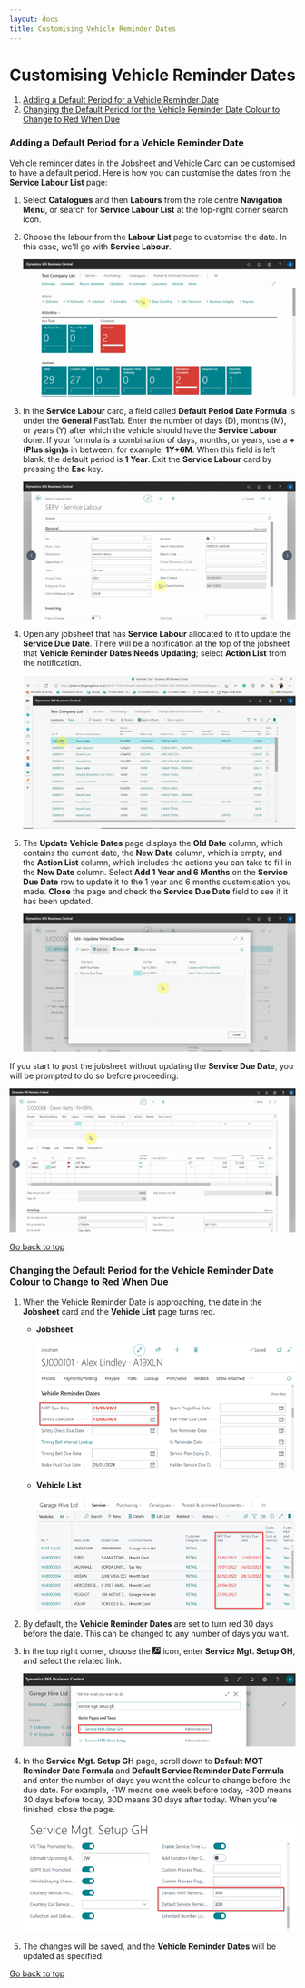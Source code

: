 ```yaml
---
layout: docs
title: Customising Vehicle Reminder Dates
---
```


<a name="top"></a>

# Customising Vehicle Reminder Dates
1. [Adding a Default Period for a Vehicle Reminder Date](#adding-a-default-period-for-a-vehicle-reminder-date)
2. [Changing the Default Period for the Vehicle Reminder Date Colour to Change to Red When Due](#setting-the-default-period-for-the-vehicle-reminder-date-colour-to-change-to-red-When-due)

### Adding a Default Period for a Vehicle Reminder Date
Vehicle reminder dates in the Jobsheet and Vehicle Card can be customised to have a default period. Here is how you can customise the dates from the **Service Labour List** page:
1. Select **Catalogues** and then **Labours** from the role centre **Navigation Menu**, or search for **Service Labour List** at the top-right corner search icon.
2. Choose the labour from the **Labour List** page to customise the date. In this case, we'll go with **Service Labour**.

   ![](media/garagehive-vehicle-reminder-customisation1.gif)

3. In the **Service Labour** card, a field called **Default Period Date Formula** is under the **General** FastTab. Enter the number of days (D), months (M), or years (Y) after which the vehicle should have the **Service Labour** done. If your formula is a combination of days, months, or years, use a **+ (Plus sign)s** in between, for example, **1Y+6M**. When this field is left blank, the default period is **1 Year**. Exit the **Service Labour** card by pressing the **Esc** key.

   ![](media/garagehive-vehicle-reminder-customisation2.gif)

4. Open any jobsheet that has **Service Labour** allocated to it to update the **Service Due Date**. There will be a notification at the top of the jobsheet that **Vehicle Reminder Dates Needs Updating**; select **Action List** from the notification.

   ![](media/garagehive-vehicle-reminder-customisation3.gif)

5. The **Update Vehicle Dates** page displays the **Old Date** column, which contains the current date, the **New Date** column, which is empty, and the **Action List** column, which includes the actions you can take to fill in the **New Date** column. Select **Add 1 Year and 6 Months** on the **Service Due Date** row to update it to the 1 year and 6 months customisation you made. **Close** the page and check the **Service Due Date** field to see if it has been updated.

   ![](media/garagehive-vehicle-reminder-customisation4.gif)

If you start to post the jobsheet without updating the **Service Due Date**, you will be prompted to do so before proceeding.

   ![](media/garagehive-vehicle-reminder-customisation5.gif)
   
[Go back to top](#top)

### Changing the Default Period for the Vehicle Reminder Date Colour to Change to Red When Due
1. When the Vehicle Reminder Date is approaching, the date in the **Jobsheet** card and the **Vehicle List** page turns red. 

   * **Jobsheet**

      ![](media/garagehive-vehicle-reminder-date-colour1.png)

   * **Vehicle List**

      ![](media/garagehive-vehicle-reminder-date-colour2.png)

2. By default, the **Vehicle Reminder Dates** are set to turn red 30 days before the date. This can be changed to any number of days you want.
3. In the top right corner, choose the ![](media/search_icon.png) icon, enter **Service Mgt. Setup GH**, and select the related link.

   ![](media/garagehive-vehicle-reminder-date-colour3.png)

4. In the **Service Mgt. Setup GH** page, scroll down to **Default MOT Reminder Date Formula** and **Default Service Reminder Date Formula** and enter the number of days you want the colour to change before the due date. For example, -1W means one week before today, -30D means 30 days before today, 30D means 30 days after today. When you're finished, close the page.

   ![](media/garagehive-vehicle-reminder-date-colour4.png)

5. The changes will be saved, and the **Vehicle Reminder Dates** will be updated as specified.

[Go back to top](#top)